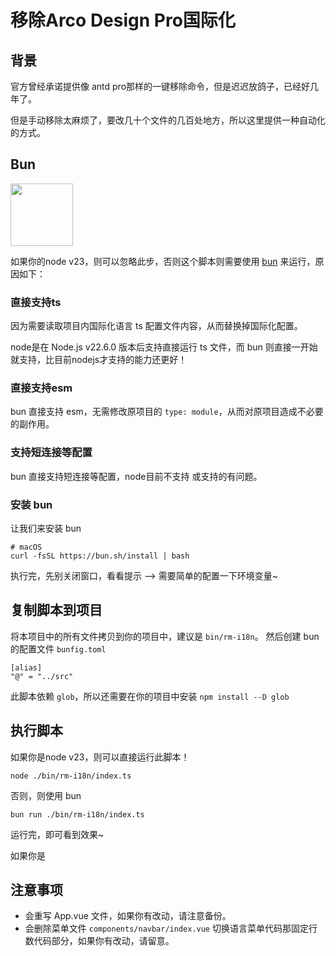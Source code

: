 # 移除Arco Design Pro国际化

## 背景
官方曾经承诺提供像 antd pro那样的一键移除命令，但是迟迟放鸽子，已经好几年了。

但是手动移除太麻烦了，要改几十个文件的几百处地方，所以这里提供一种自动化的方式。


## Bun


<img src="https://img.dingshaohua.com/book-fe/202412152326535.svg" width="100"/>

如果你的node v23，则可以忽略此步，否则这个脚本则需要使用 [bun](https://bun.sh) 来运行，原因如下：

### 直接支持ts
因为需要读取项目内国际化语言 ts 配置文件内容，从而替换掉国际化配置。

node是在 Node.js v22.6.0 版本后支持直接运行 ts 文件，而 bun 则直接一开始就支持，比目前nodejs才支持的能力还更好！

### 直接支持esm
bun 直接支持 esm，无需修改原项目的 `type: module`，从而对原项目造成不必要的副作用。

### 支持短连接等配置
bun 直接支持短连接等配置，node目前不支持 或支持的有问题。

### 安装 bun 
让我们来安装 bun 
```shell
# macOS
curl -fsSL https://bun.sh/install | bash
```

执行完，先别关闭窗口，看看提示 --> 需要简单的配置一下环境变量~



## 复制脚本到项目
将本项目中的所有文件拷贝到你的项目中，建议是 `bin/rm-i18n`。
然后创建 bun 的配置文件 `bunfig.toml` 
``` 
[alias]
"@" = "../src"
```

此脚本依赖 `glob`，所以还需要在你的项目中安装 `npm install --D glob`


## 执行脚本
如果你是node v23，则可以直接运行此脚本！
```shell
node ./bin/rm-i18n/index.ts
```

否则，则使用 bun
```
bun run ./bin/rm-i18n/index.ts
```
运行完，即可看到效果~

如果你是


## 注意事项
* 会重写 App.vue 文件，如果你有改动，请注意备份。
* 会删除菜单文件 `components/navbar/index.vue` 切换语言菜单代码那固定行数代码部分，如果你有改动，请留意。
